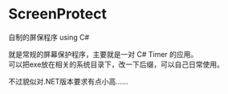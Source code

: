 # ScreenProtect
自制的屏保程序 using C#

就是常规的屏幕保护程序，主要就是一对 C# Timer 的应用。  
可以把exe放在相关的系统目录下，改一下后缀，可以自己日常使用。

不过貌似对.NET版本要求有点小高……
